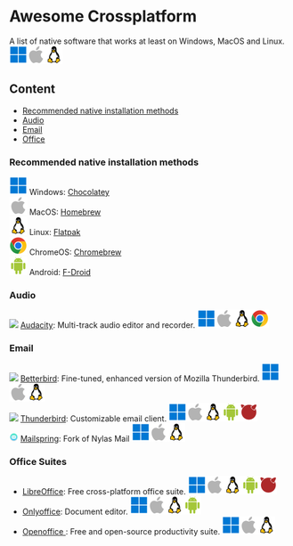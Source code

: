 # Awesome Crossplatform
A list of native software that works at least on Windows, MacOS and Linux.<br>
[<img src=img/win.svg>](## "Windows")[<img src=img/mac.svg>](## "MacOS")[<img src=img/linux.svg>](## "Linux")

## Content
* [Recommended native installation methods](#recommended-native-installation-methods)
* [Audio](#audio)
* [Email](#email)
* [Office](#office)


### Recommended native installation methods
[<img src=img/win.svg>](## "Windows") Windows: [Chocolatey](https://chocolatey.org/install) <br>
[<img src=img/mac.svg>](## "MacOS") MacOS: [Homebrew](https://brew.sh/)<br>
[<img src=img/linux.svg>](## "Linux") Linux: [Flatpak](https://flatpak.org/setup/)<br>
[<img src=img/chrome.svg>](## "ChromeOS") ChromeOS: [Chromebrew](https://chromebrew.github.io/)<br>
[<img src=img/android.svg>](## "Android") Android: [F-Droid](https://f-droid.org/)

### Audio
[<img src=https://www.audacityteam.org/favicon.svg height=16px>](## "Audacity") [Audacity](https://www.audacityteam.org/): 	Multi-track audio editor and recorder. [<img src=img/win.svg>](## "Windows")[<img src=img/mac.svg>](## "MacOS")[<img src=img/linux.svg>](## "Linux")[<img src=img/chrome.svg>](## "ChromeOS")

### Email
[<img src=https://www.betterbird.eu/favicon.ico height=16px>](## "Betterbird") [Betterbird](https://www.betterbird.eu/): Fine-tuned, enhanced version of Mozilla Thunderbird. [<img src=img/win.svg>](## "Windows")[<img src=img/mac.svg>](## "MacOS")[<img src=img/linux.svg>](## "Linux")  <br>
[<img src=https://www.thunderbird.net/favicon.ico height=16px>](## "Thunderbird") [Thunderbird](https://www.thunderbird.net/): Customizable email client. [<img src=img/win.svg>](## "Windows")[<img src=img/mac.svg>](## "MacOS")[<img src=img/linux.svg>](## "Linux")[<img src=img/android.svg>](## "Android")[<img src=img/freebds.svg>](## "FreeBDS")  <br>
[<img src=img/mailspring.png height=16px>](## "Mailspring") [Mailspring](https://www.getmailspring.com/): Fork of Nylas Mail [<img src=img/win.svg>](## "Windows")[<img src=img/mac.svg>](## "MacOS")[<img src=img/linux.svg>](## "Linux")

### Office Suites
* [LibreOffice](https://www.libreoffice.org/): Free cross-platform office suite. [<img src=img/win.svg>](## "Windows")[<img src=img/mac.svg>](## "MacOS")[<img src=img/linux.svg>](## "Linux")[<img src=img/android.svg>](## "Android")[<img src=img/freebds.svg>](## "FreeBDS")
* [Onlyoffice](https://www.onlyoffice.com/):	Document editor. [<img src=img/win.svg>](## "Windows")[<img src=img/mac.svg>](## "MacOS")[<img src=img/linux.svg>](## "Linux")[<img src=img/android.svg>](## "Android")
* [Openoffice ](https://www.openoffice.org/): Free and open-source productivity suite. [<img src=img/win.svg>](## "Windows")[<img src=img/mac.svg>](## "MacOS")[<img src=img/linux.svg>](## "Linux")
